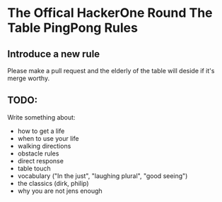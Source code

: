 # The Offical HackerOne Round The Table PingPong Rules

## Introduce a new rule
Please make a pull request and the elderly of the table will deside if it's merge worthy.

## TODO:

Write something about:
- how to get a life
- when to use your life
- walking directions
- obstacle rules
- direct response
- table touch
- vocabulary ("In the just", "laughing plural", "good seeing")
- the classics (dirk, philip)
- why you are not jens enough
